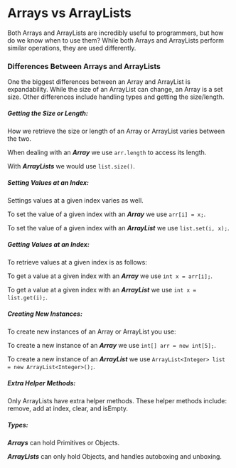 # Arrays vs ArrayLists
Both Arrays and ArrayLists are incredibly useful to programmers, but how do we know when to use them? While both Arrays and ArrayLists perform similar operations, they are used differently.

### Differences Between Arrays and ArrayLists
One the biggest differences between an Array and ArrayList is expandability. While the size of an ArrayList can change, an Array is a set size. Other differences include handling types and getting the size/length.

##### Getting the Size or Length:
How we retrieve the size or length of an Array or ArrayList varies between the two.

When dealing with an ***Array*** we use ``arr.length`` to access its length.

With ***ArrayLists*** we would use ``list.size()``.

##### Setting Values at an Index:
Settings values at a given index varies as well.

To set the value of a given index with an ***Array*** we use ``arr[i] = x;``.

To set the value of a given index with an ***ArrayList*** we use ``list.set(i, x);``.

##### Getting Values at an Index:
To retrieve values at a given index is as follows:

To get a value at a given index with an ***Array*** we use ``int x = arr[i];``.

To get a value at a given index with an ***ArrayList*** we use ``int x = list.get(i);``.

##### Creating New Instances:
To create new instances of an Array or ArrayList you use:

To create a new instance of an ***Array*** we use `int[] arr = new int[5];`.

To create a new instance of an ***ArrayList*** we use ```ArrayList<Integer> list = new ArrayList<Integer>();```.

##### Extra Helper Methods:
Only ArrayLists have extra helper methods. These helper methods include: remove, add at index, clear, and isEmpty.


##### Types:
***Arrays*** can hold Primitives or Objects.

***ArrayLists*** can only hold Objects, and handles autoboxing and unboxing.
